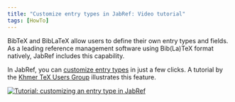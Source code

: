 ```yaml
---
title: "Customize entry types in JabRef: Video tutorial"
tags: [HowTo]
---
```


BibTeX and BibLaTeX allow users to define their own entry types and fields.
As a leading reference management software using Bib(La)TeX format natively,
JabRef includes this capability.

In JabRef, you can [customize entry types](http://help.jabref.org/en/CustomEntriesHelp) in just a few clicks.
A tutorial by the [Khmer TeX Users Group](https://khtug.blogspot.de/) illustrates this feature.

[![Tutorial: customizing an entry type in JabRef](/img/CustomEntryType-Youtube-screenshot.png)](https://www.youtube.com/watch?v=iM1pg3jAIgs " Customize Entry Types in JabRef ")
